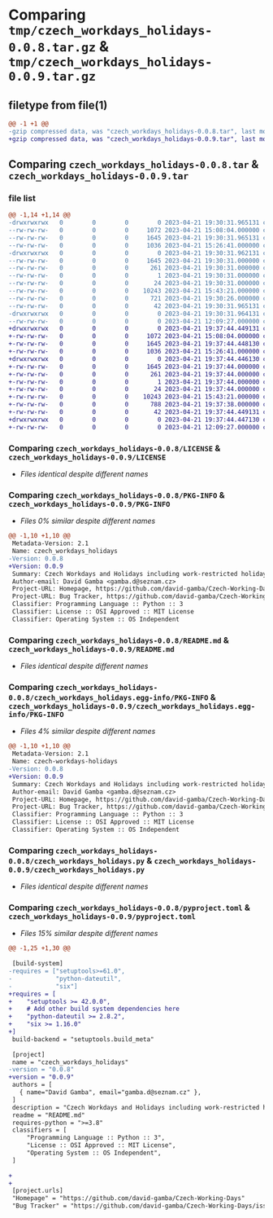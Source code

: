 # Comparing `tmp/czech_workdays_holidays-0.0.8.tar.gz` & `tmp/czech_workdays_holidays-0.0.9.tar.gz`

## filetype from file(1)

```diff
@@ -1 +1 @@
-gzip compressed data, was "czech_workdays_holidays-0.0.8.tar", last modified: Fri Apr 21 19:30:31 2023, max compression
+gzip compressed data, was "czech_workdays_holidays-0.0.9.tar", last modified: Fri Apr 21 19:37:44 2023, max compression
```

## Comparing `czech_workdays_holidays-0.0.8.tar` & `czech_workdays_holidays-0.0.9.tar`

### file list

```diff
@@ -1,14 +1,14 @@
-drwxrwxrwx   0        0        0        0 2023-04-21 19:30:31.965131 czech_workdays_holidays-0.0.8/
--rw-rw-rw-   0        0        0     1072 2023-04-21 15:08:04.000000 czech_workdays_holidays-0.0.8/LICENSE
--rw-rw-rw-   0        0        0     1645 2023-04-21 19:30:31.965131 czech_workdays_holidays-0.0.8/PKG-INFO
--rw-rw-rw-   0        0        0     1036 2023-04-21 15:26:41.000000 czech_workdays_holidays-0.0.8/README.md
-drwxrwxrwx   0        0        0        0 2023-04-21 19:30:31.962131 czech_workdays_holidays-0.0.8/czech_workdays_holidays.egg-info/
--rw-rw-rw-   0        0        0     1645 2023-04-21 19:30:31.000000 czech_workdays_holidays-0.0.8/czech_workdays_holidays.egg-info/PKG-INFO
--rw-rw-rw-   0        0        0      261 2023-04-21 19:30:31.000000 czech_workdays_holidays-0.0.8/czech_workdays_holidays.egg-info/SOURCES.txt
--rw-rw-rw-   0        0        0        1 2023-04-21 19:30:31.000000 czech_workdays_holidays-0.0.8/czech_workdays_holidays.egg-info/dependency_links.txt
--rw-rw-rw-   0        0        0       24 2023-04-21 19:30:31.000000 czech_workdays_holidays-0.0.8/czech_workdays_holidays.egg-info/top_level.txt
--rw-rw-rw-   0        0        0    10243 2023-04-21 15:43:21.000000 czech_workdays_holidays-0.0.8/czech_workdays_holidays.py
--rw-rw-rw-   0        0        0      721 2023-04-21 19:30:26.000000 czech_workdays_holidays-0.0.8/pyproject.toml
--rw-rw-rw-   0        0        0       42 2023-04-21 19:30:31.965131 czech_workdays_holidays-0.0.8/setup.cfg
-drwxrwxrwx   0        0        0        0 2023-04-21 19:30:31.964131 czech_workdays_holidays-0.0.8/test/
--rw-rw-rw-   0        0        0        0 2023-04-21 12:09:27.000000 czech_workdays_holidays-0.0.8/test/tests.py
+drwxrwxrwx   0        0        0        0 2023-04-21 19:37:44.449131 czech_workdays_holidays-0.0.9/
+-rw-rw-rw-   0        0        0     1072 2023-04-21 15:08:04.000000 czech_workdays_holidays-0.0.9/LICENSE
+-rw-rw-rw-   0        0        0     1645 2023-04-21 19:37:44.448130 czech_workdays_holidays-0.0.9/PKG-INFO
+-rw-rw-rw-   0        0        0     1036 2023-04-21 15:26:41.000000 czech_workdays_holidays-0.0.9/README.md
+drwxrwxrwx   0        0        0        0 2023-04-21 19:37:44.446130 czech_workdays_holidays-0.0.9/czech_workdays_holidays.egg-info/
+-rw-rw-rw-   0        0        0     1645 2023-04-21 19:37:44.000000 czech_workdays_holidays-0.0.9/czech_workdays_holidays.egg-info/PKG-INFO
+-rw-rw-rw-   0        0        0      261 2023-04-21 19:37:44.000000 czech_workdays_holidays-0.0.9/czech_workdays_holidays.egg-info/SOURCES.txt
+-rw-rw-rw-   0        0        0        1 2023-04-21 19:37:44.000000 czech_workdays_holidays-0.0.9/czech_workdays_holidays.egg-info/dependency_links.txt
+-rw-rw-rw-   0        0        0       24 2023-04-21 19:37:44.000000 czech_workdays_holidays-0.0.9/czech_workdays_holidays.egg-info/top_level.txt
+-rw-rw-rw-   0        0        0    10243 2023-04-21 15:43:21.000000 czech_workdays_holidays-0.0.9/czech_workdays_holidays.py
+-rw-rw-rw-   0        0        0      788 2023-04-21 19:37:38.000000 czech_workdays_holidays-0.0.9/pyproject.toml
+-rw-rw-rw-   0        0        0       42 2023-04-21 19:37:44.449131 czech_workdays_holidays-0.0.9/setup.cfg
+drwxrwxrwx   0        0        0        0 2023-04-21 19:37:44.447130 czech_workdays_holidays-0.0.9/test/
+-rw-rw-rw-   0        0        0        0 2023-04-21 12:09:27.000000 czech_workdays_holidays-0.0.9/test/tests.py
```

### Comparing `czech_workdays_holidays-0.0.8/LICENSE` & `czech_workdays_holidays-0.0.9/LICENSE`

 * *Files identical despite different names*

### Comparing `czech_workdays_holidays-0.0.8/PKG-INFO` & `czech_workdays_holidays-0.0.9/PKG-INFO`

 * *Files 0% similar despite different names*

```diff
@@ -1,10 +1,10 @@
 Metadata-Version: 2.1
 Name: czech_workdays_holidays
-Version: 0.0.8
+Version: 0.0.9
 Summary: Czech Workdays and Holidays including work-restricted holidays
 Author-email: David Gamba <gamba.d@seznam.cz>
 Project-URL: Homepage, https://github.com/david-gamba/Czech-Working-Days
 Project-URL: Bug Tracker, https://github.com/david-gamba/Czech-Working-Days/issues
 Classifier: Programming Language :: Python :: 3
 Classifier: License :: OSI Approved :: MIT License
 Classifier: Operating System :: OS Independent
```

### Comparing `czech_workdays_holidays-0.0.8/README.md` & `czech_workdays_holidays-0.0.9/README.md`

 * *Files identical despite different names*

### Comparing `czech_workdays_holidays-0.0.8/czech_workdays_holidays.egg-info/PKG-INFO` & `czech_workdays_holidays-0.0.9/czech_workdays_holidays.egg-info/PKG-INFO`

 * *Files 4% similar despite different names*

```diff
@@ -1,10 +1,10 @@
 Metadata-Version: 2.1
 Name: czech-workdays-holidays
-Version: 0.0.8
+Version: 0.0.9
 Summary: Czech Workdays and Holidays including work-restricted holidays
 Author-email: David Gamba <gamba.d@seznam.cz>
 Project-URL: Homepage, https://github.com/david-gamba/Czech-Working-Days
 Project-URL: Bug Tracker, https://github.com/david-gamba/Czech-Working-Days/issues
 Classifier: Programming Language :: Python :: 3
 Classifier: License :: OSI Approved :: MIT License
 Classifier: Operating System :: OS Independent
```

### Comparing `czech_workdays_holidays-0.0.8/czech_workdays_holidays.py` & `czech_workdays_holidays-0.0.9/czech_workdays_holidays.py`

 * *Files identical despite different names*

### Comparing `czech_workdays_holidays-0.0.8/pyproject.toml` & `czech_workdays_holidays-0.0.9/pyproject.toml`

 * *Files 15% similar despite different names*

```diff
@@ -1,25 +1,30 @@
 
 [build-system]
-requires = ["setuptools>=61.0",
-            "python-dateutil",
-            "six"]
+requires = [
+    "setuptools >= 42.0.0",
+    # Add other build system dependencies here
+    "python-dateutil >= 2.8.2",
+    "six >= 1.16.0"
+]
 build-backend = "setuptools.build_meta"
 
 [project]
 name = "czech_workdays_holidays"
-version = "0.0.8"
+version = "0.0.9"
 authors = [
   { name="David Gamba", email="gamba.d@seznam.cz" },
 ]
 description = "Czech Workdays and Holidays including work-restricted holidays"
 readme = "README.md"
 requires-python = ">=3.8"
 classifiers = [
     "Programming Language :: Python :: 3",
     "License :: OSI Approved :: MIT License",
     "Operating System :: OS Independent",
 ]
 
+
+
 [project.urls]
 "Homepage" = "https://github.com/david-gamba/Czech-Working-Days"
 "Bug Tracker" = "https://github.com/david-gamba/Czech-Working-Days/issues"
```

